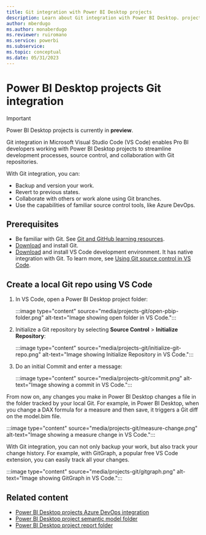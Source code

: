 ```yaml
---
title: Git integration with Power BI Desktop projects
description: Learn about Git integration with Power BI Desktop. projects.
author: mberdugo
ms.author: monaberdugo
ms.reviewer: ruiromano
ms.service: powerbi
ms.subservice:
ms.topic: conceptual
ms.date: 05/31/2023
---
```


# Power BI Desktop projects Git integration

> [!IMPORTANT]
> Power BI Desktop projects is currently in **preview**.

Git integration in Microsoft Visual Studio Code (VS Code) enables Pro BI developers working with Power BI Desktop projects to streamline development processes, source control, and collaboration with Git repositories.

With Git integration, you can:

- Backup and version your work.
- Revert to previous states.
- Collaborate with others or work alone using Git branches.
- Use the capabilities of familiar source control tools, like Azure DevOps.

## Prerequisites

- Be familiar with Git. See [Git and GitHub learning resources](https://docs.github.com/en/get-started/quickstart/git-and-github-learning-resources).
- [Download](/devops/develop/git/install-and-set-up-git) and install Git.
- [Download](https://code.visualstudio.com/) and install VS Code development environment. It has native integration with Git. To learn more, see [Using Git source control in VS Code](https://code.visualstudio.com/docs/sourcecontrol/overview).

## Create a local Git repo using VS Code

1. In VS Code, open a Power BI Desktop project folder:

    :::image type="content" source="media/projects-git/open-pbip-folder.png" alt-text="Image showing open folder in VS Code.":::

1. Initialize a Git repository by selecting **Source Control** > **Initialize Repository**:

    :::image type="content" source="media/projects-git/initialize-git-repo.png" alt-text="Image showing Initialize Repository in VS Code.":::

1. Do an initial Commit and enter a message:

    :::image type="content" source="media/projects-git/commit.png" alt-text="Image showing a commit in VS Code.":::

From now on, any changes you make in Power BI Desktop changes a file in the folder tracked by your local Git. For example, in Power BI Desktop, when you change a DAX formula for a measure and then save, it triggers a Git diff on the model.bim file.

:::image type="content" source="media/projects-git/measure-change.png" alt-text="Image showing a measure change in VS Code.":::

With Git integration, you can not only backup your work, but also track your change history. For example, with GitGraph, a popular free VS Code extension, you can easily track all your changes.

:::image type="content" source="media/projects-git/gitgraph.png" alt-text="Image showing GitGraph in VS Code.":::

## Related content

- [Power BI Desktop projects Azure DevOps integration](projects-azdo.md)  
- [Power BI Desktop project semantic model folder](projects-dataset.md)  
- [Power BI Desktop project report folder](projects-report.md)  
